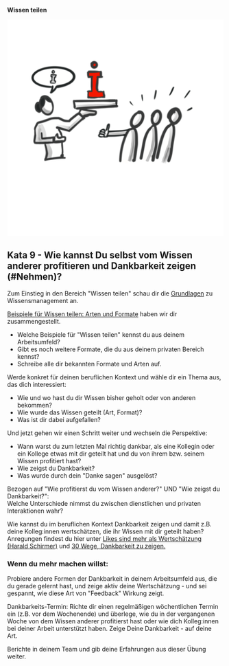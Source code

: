 **Wissen teilen**

![](images/Wissen_teilen.png)

## Kata 9 - Wie kannst Du selbst vom Wissen anderer profitieren und Dankbarkeit zeigen (#Nehmen)?

Zum Einstieg in den Bereich "Wissen teilen" schau dir die
[Grundlagen](6-2-Theorie-Wissen-teilen.md) zu Wissensmanagement an.

[Beispiele für Wissen teilen: Arten und Formate](6-2-Theorie-Wissen-teilen.md#Beispiele-für-Wissen-teilen)
haben wir dir zusammengestellt.

-   Welche Beispiele für "Wissen teilen" kennst du aus deinem
    Arbeitsumfeld?
-   Gibt es noch weitere Formate, die du aus deinem privaten Bereich
    kennst?
-   Schreibe alle dir bekannten Formate und Arten auf.

Werde konkret für deinen beruflichen Kontext und wähle dir ein Thema
aus, das dich interessiert:

-   Wie und wo hast du dir Wissen bisher geholt oder von anderen
    bekommen?
-   Wie wurde das Wissen geteilt (Art, Format)?
-   Was ist dir dabei aufgefallen?

Und jetzt gehen wir einen Schritt weiter und wechseln die Perspektive:

-   Wann warst du zum letzten Mal richtig dankbar, als eine Kollegin
    oder ein Kollege etwas mit dir geteilt hat und du von ihrem bzw.
    seinem Wissen profitiert hast?
-   Wie zeigst du Dankbarkeit?
-   Was wurde durch dein "Danke sagen" ausgelöst?

Bezogen auf "Wie profitierst du vom Wissen anderer?" UND "Wie zeigst
du Dankbarkeit?":  
Welche Unterschiede nimmst du zwischen dienstlichen und privaten
Interaktionen wahr?

Wie kannst du im beruflichen Kontext Dankbarkeit zeigen und damit z.B.
deine Kolleg:innen wertschätzen, die ihr Wissen mit dir geteilt haben?  
Anregungen findest du hier unter [Likes sind mehr als Wertschätzung (Harald Schirmer)](https://harald-schirmer.de/2019/04/07/likes-sind-mehr-als-wertschaetzung/)
und [30 Wege, Dankbarkeit zu zeigen.](https://tomoff.de/30-wege-dankbarkeit-zu-zeigen/)

### Wenn du mehr machen willst: 

Probiere andere Formen der Dankbarkeit in deinem Arbeitsumfeld aus, die
du gerade gelernt hast, und zeige aktiv deine Wertschätzung - und sei
gespannt, wie diese Art von "Feedback" Wirkung zeigt.

Dankbarkeits-Termin: Richte dir einen regelmäßigen wöchentlichen Termin
ein (z.B. vor dem Wochenende) und überlege, wie du in der vergangenen
Woche von dem Wissen anderer profitierst hast oder wie dich Kolleg:innen
bei deiner Arbeit unterstützt haben. Zeige Deine Dankbarkeit - auf deine
Art.

Berichte in deinem Team und gib deine Erfahrungen aus dieser Übung
weiter.